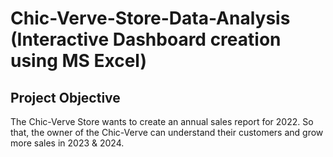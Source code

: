 # Chic-Verve-Store-Data-Analysis (Interactive Dashboard creation using MS Excel)
## Project Objective
The Chic-Verve Store wants to create an annual sales report for 2022. So that, the owner of the Chic-Verve can understand their customers and grow more sales in 2023 & 2024.
